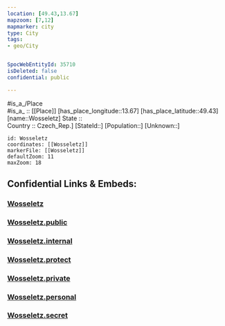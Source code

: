 ```yaml
---
location: [49.43,13.67] 
mapzoom: [7,12] 
mapmarker: city 
type: City
tags:
- geo/City


SpocWebEntityId: 35710
isDeleted: false
confidential: public

---
```

#is_a_/Place  
#is_a_ :: [[Place]] 
[has_place_longitude::13.67] 
[has_place_latitude::49.43] 
[name::Wosseletz] 
State ::  
Country :: Czech_Rep.] 
[StateId::] 
[Population::] 
[Unknown::] 


```leaflet
id: Wosseletz
coordinates: [[Wosseletz]] 
markerFile: [[Wosseletz]] 
defaultZoom: 11 
maxZoom: 18
```


## Confidential Links & Embeds: 

### [Wosseletz](/_Standards/Earth/Continent/Europe/Europe~Central/Czech_Republic/regions~Czech_Republic/Plzeňský/City/Wosseletz.md) 

### [Wosseletz.public](/_public/Earth/Continent/Europe/Europe~Central/Czech_Republic/regions~Czech_Republic/Plzeňský/City/Wosseletz.public.md) 

### [Wosseletz.internal](/_internal/Earth/Continent/Europe/Europe~Central/Czech_Republic/regions~Czech_Republic/Plzeňský/City/Wosseletz.internal.md) 

### [Wosseletz.protect](/_protect/Earth/Continent/Europe/Europe~Central/Czech_Republic/regions~Czech_Republic/Plzeňský/City/Wosseletz.protect.md) 

### [Wosseletz.private](/_private/Earth/Continent/Europe/Europe~Central/Czech_Republic/regions~Czech_Republic/Plzeňský/City/Wosseletz.private.md) 

### [Wosseletz.personal](/_personal/Earth/Continent/Europe/Europe~Central/Czech_Republic/regions~Czech_Republic/Plzeňský/City/Wosseletz.personal.md) 

### [Wosseletz.secret](/_secret/Earth/Continent/Europe/Europe~Central/Czech_Republic/regions~Czech_Republic/Plzeňský/City/Wosseletz.secret.md)


